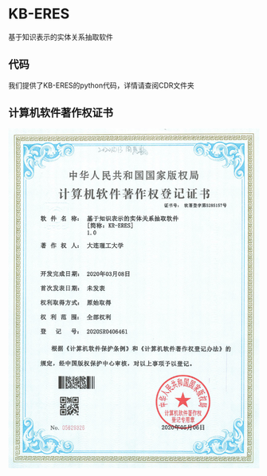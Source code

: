 # KB-ERES
基于知识表示的实体关系抽取软件
## 代码
我们提供了KB-ERES的python代码，详情请查阅CDR文件夹
## 计算机软件著作权证书
![cert](https://github.com/DUT-B910/KB-ERES/blob/152743890f8d8d2a11dc93d8d5cab7be14414377/%E8%AE%A1%E7%AE%97%E6%9C%BA%E8%BD%AF%E4%BB%B6%E8%91%97%E4%BD%9C%E6%9D%83%E7%99%BB%E8%AE%B0%E8%AF%81%E4%B9%A6.jpg)

